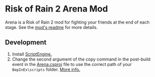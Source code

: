 # Risk of Rain 2 Arena Mod

Arena is a Risk of Rain 2 mod for fighting your friends at the end of each stage. See the [mod's readme](src/README.md) for more details.

## Development

1. Install [ScriptEngine.](https://github.com/BepInEx/BepInEx.Debug#scriptengine)
2. Change the second argument of the copy command in the post-build event in the [Arena.csproj](src/Arena/Arena.csproj) file to use the correct path of your `BepInEx\scripts` folder. [More info.](https://github.com/risk-of-thunder/R2Wiki/wiki/Build-Events#copy-output-dll=)
